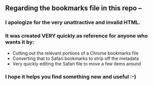 ## Regarding the bookmarks file in this repo –

### I apologize for the very unattractive and invalid HTML.
### It was created VERY quickly as reference for anyone who wants it by:

  * Cutting out the relevant portions of a Chrome bookmarks file
  * Converting that to Safari bookmarks to strip off the metadata
  * Very quickly editing the Safari file to move a few items around

### I hope it helps you find something new and useful :-)
